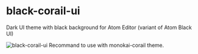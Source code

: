 # black-corail-ui
Dark UI theme with black background for Atom Editor (variant of Atom Black UI)

![black-corail-ui](https://user-images.githubusercontent.com/27980534/42079918-57a1393c-7b81-11e8-812c-368cf8744a77.png)
Recommand to use with monokai-corail theme.
